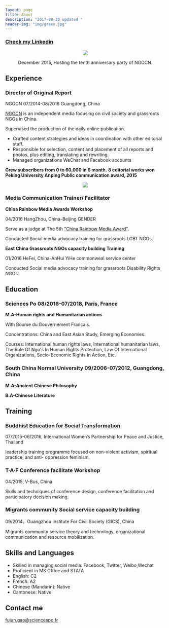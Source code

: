 ```yaml
---
layout: page
title: About
description: "2017-08-30 updated "
header-img: "img/green.jpg"
---
```



### [Check my Linkedin](https://www.linkedin.com/in/fujun-gao-5b91987b/)

<center>
    <p><img src="https://ws1.sinaimg.cn/large/69879559gy1fhs4sfz629j22yo1z4u0x.jpg" align="center"></p>
</center>
<center>December 2015, Hosting the tenth anniversary party of NGOCN. </center>


## Experience

### Director of Original Report

NGOCN 07/2014-08/2016 Guangdong, China

[NGOCN](www.ngocn.net) is an independent media focusing on civil society and grassroots NGOs in China.

Supervised the production of the daily online publication.
*  Crafted content strategies and ideas in coordination with other editorial staff.
*  Responsible for selection, content and placement of all reports and photos, plus editing, translating and rewriting.
*  Managed organizations WeChat and Facebook accounts

**Grew subscribers from 0 to 60,000 in 6 month.**
**8 editorial works won Peking University Anping Public communication award, 2015**

<center>
    <p><img src="http://photocdn.sohu.com/20151109/Img425702875.jpg" align="center"></p>
</center>


### Media Communication Trainer/ Facilitator 

**China Rainbow Media Awards Workshop** 

04/2016 HangZhou, China-Beijing GENDER 

Serve as a judge at The 5th ["China Rainbow Media Award"](http://news.163.com/16/0119/16/BDN4M2IQ00012QEA.html).

Conducted Social media advocacy training for grassroots LGBT NGOs.

**East China Grassroots NGOs capacity building Training**

01/2016 HeFei, China-AnHui YiHe commonweal service center

Conducted Social media advocacy training for grassroots Disability Rights NGOs.

## Education ##

### Sciences Po 08/2016-07/2018, Paris, France ### 

**M.A-Human rights and Humanitarian actions**

With Bourse du Gouvernement Français.

Concentrations: China and East Asian Study, Emerging Economies.

Courses: International human rights laws, International humanitarian laws, The Role Of Ngo's In Human Rights Protection, Law Of International Organizations, Socio-Economic Rights In Action, Etc.

### South China Normal University 09/2006-07/2012, Guangdong, China ###

**M.A-Ancient Chinese Philosophy** 

**B.A-Chinese Literature**

## Training ##

### [Buddhist Education for Social Transformation](http://womenforpeaceandjustice.org/courses-we-offer/best/)

07/2015-06/2016, International Women’s Partnership for Peace and Justice, Thailand 

leadership training programme focused on non-violent activism, spiritual practice, and anti- oppression feminism.

### T·A·F Conference facilitate Workshop ###

04/2015, V-Bus, China

Skills and techniques of conference design, conference facilitation and participatory decision making.

### Migrants community Social service capacity building ###

09/2014，Guangzhou Institute For Civil Society (GICS), China

Migrants community service theory and technology, organizational communication and resource mobilization.

## Skills and Languages ##

*  Skilled in managing social media: Facebook, Twitter, Weibo,Wechat
*  Proficient in MS Office and STATA
*  English: C2
*  French: A2
*  Chinese (Mandarin): Native 
*  Cantonese: Native

## Contact me ##

[fujun.gao@sciencespo.fr](mailto:fujun.gao@sciencespo.fr)







